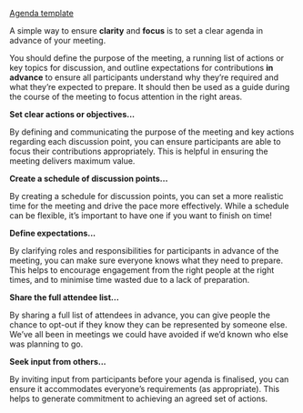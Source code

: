 [Agenda template](obsidian://open?vault=Personal_Note_Library&file=Management%2Fform%2FPM%20meeting%20Agenda.docx)

A simple way to ensure **clarity** and **focus** is to set a clear agenda in advance of your meeting.

You should define the purpose of the meeting, a running list of actions or key topics for discussion, and outline expectations for contributions **in advance** to ensure all participants understand why they’re required and what they’re expected to prepare. It should then be used as a guide during the course of the meeting to focus attention in the right areas.

**Set clear actions or objectives...**

By defining and communicating the purpose of the meeting and key actions regarding each discussion point, you can ensure participants are able to focus their contributions appropriately. This is helpful in ensuring the meeting delivers maximum value.

**Create a schedule of discussion points...**

By creating a schedule for discussion points, you can set a more realistic time for the meeting and drive the pace more effectively. While a schedule can be flexible, it’s important to have one if you want to finish on time!

**Define expectations...**

By clarifying roles and responsibilities for participants in advance of the meeting, you can make sure everyone knows what they need to prepare. This helps to encourage engagement from the right people at the right times, and to minimise time wasted due to a lack of preparation.

**Share the full attendee list...**

By sharing a full list of attendees in advance, you can give people the chance to opt-out if they know they can be represented by someone else. We’ve all been in meetings we could have avoided if we’d known who else was planning to go.

**Seek input from others...**

By inviting input from participants before your agenda is finalised, you can ensure it accommodates everyone’s requirements (as appropriate). This helps to generate commitment to achieving an agreed set of actions.